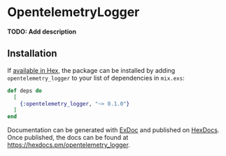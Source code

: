 # OpentelemetryLogger

**TODO: Add description**

## Installation

If [available in Hex](https://hex.pm/docs/publish), the package can be installed
by adding `opentelemetry_logger` to your list of dependencies in `mix.exs`:

```elixir
def deps do
  [
    {:opentelemetry_logger, "~> 0.1.0"}
  ]
end
```

Documentation can be generated with [ExDoc](https://github.com/elixir-lang/ex_doc)
and published on [HexDocs](https://hexdocs.pm). Once published, the docs can
be found at <https://hexdocs.pm/opentelemetry_logger>.

